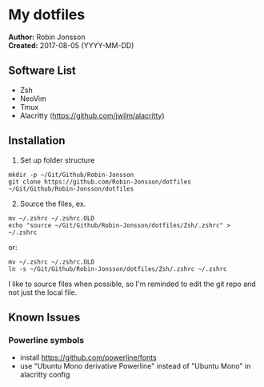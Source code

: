 # My dotfiles
<b>Author:</b> Robin Jonsson<br>
<b>Created:</b> 2017-08-05 (YYYY-MM-DD)

## Software List
- Zsh
- NeoVim
- Tmux
- Alacritty (https://github.com/jwilm/alacritty)

## Installation
1. Set up folder structure
```
mkdir -p ~/Git/Github/Robin-Jonsson
git clone https://github.com/Robin-Jonsson/dotfiles ~/Git/Github/Robin-Jonsson/dotfiles
```
2. Source the files, ex.
```
mv ~/.zshrc ~/.zshrc.OLD
echo "source ~/Git/Github/Robin-Jonsson/dotfiles/Zsh/.zshrc" > ~/.zshrc
```
or:
```
mv ~/.zshrc ~/.zshrc.OLD
ln -s ~/Git/Github/Robin-Jonsson/dotfiles/Zsh/.zshrc ~/.zshrc
```
I like to source files when possible, so I'm reminded to edit the git repo and not just the local file.

## Known Issues
### Powerline symbols
- install https://github.com/powerline/fonts
- use "Ubuntu Mono derivative Powerline" instead of "Ubuntu Mono" in alacritty config
